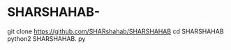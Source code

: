 # SHARSHAHAB-
git clone https://github.com/SHARshahab/SHARSHAHAB
cd SHARSHAHAB 
python2 SHARSHAHAB. py
